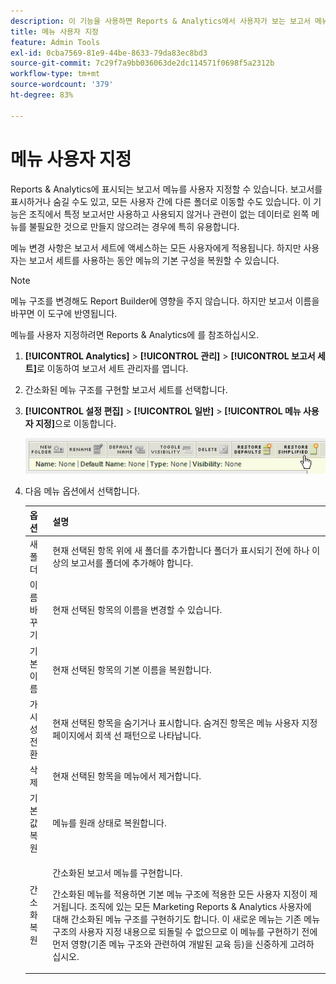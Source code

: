 ```yaml
---
description: 이 기능을 사용하면 Reports & Analytics에서 사용자가 보는 보고서 메뉴를 사용자 지정할 수 있습니다. 보고서를 표시하거나 숨길 수도 있고, 모든 사용자 간에 다른 폴더로 이동할 수도 있습니다. 이 기능은 조직에서 특정 보고서만 사용하며, 왼쪽 메뉴가 관계 없거나 사용되지 않는 데이터로 복잡하게 표시되지 않게 하려는 경우에 특히 유용합니다.
title: 메뉴 사용자 지정
feature: Admin Tools
exl-id: 0cba7569-81e9-44be-8633-79da83ec8bd3
source-git-commit: 7c29f7a9bb036063de2dc114571f0698f5a2312b
workflow-type: tm+mt
source-wordcount: '379'
ht-degree: 83%

---
```


# 메뉴 사용자 지정

Reports &amp; Analytics에 표시되는 보고서 메뉴를 사용자 지정할 수 있습니다. 보고서를 표시하거나 숨길 수도 있고, 모든 사용자 간에 다른 폴더로 이동할 수도 있습니다. 이 기능은 조직에서 특정 보고서만 사용하고 사용되지 않거나 관련이 없는 데이터로 왼쪽 메뉴를 불필요한 것으로 만들지 않으려는 경우에 특히 유용합니다.

메뉴 변경 사항은 보고서 세트에 액세스하는 모든 사용자에게 적용됩니다. 하지만 사용자는 보고서 세트를 사용하는 동안 메뉴의 기본 구성을 복원할 수 있습니다.

>[!NOTE]
>
>메뉴 구조를 변경해도 Report Builder에 영향을 주지 않습니다. 하지만 보고서 이름을 바꾸면 이 도구에 반영됩니다.

메뉴를 사용자 지정하려면 Reports &amp; Analytics에 를 참조하십시오.

1. **[!UICONTROL Analytics]** > **[!UICONTROL 관리]** > **[!UICONTROL 보고서 세트]**&#x200B;로 이동하여 보고서 세트 관리자를 엽니다.
1. 간소화된 메뉴 구조를 구현할 보고서 세트를 선택합니다.
1. **[!UICONTROL 설정 편집]** > **[!UICONTROL 일반]** > **[!UICONTROL 메뉴 사용자 지정]**&#x200B;으로 이동합니다.

   ![메뉴 사용자 지정 옵션](assets/restore-simplified.png)

1. 다음 메뉴 옵션에서 선택합니다.

   | 옵션 | 설명 |
   |--- |--- |
   | 새 폴더 | 현재 선택된 항목 위에 새 폴더를 추가합니다 폴더가 표시되기 전에 하나 이상의 보고서를 폴더에 추가해야 합니다. |
   | 이름 바꾸기 | 현재 선택된 항목의 이름을 변경할 수 있습니다. |
   | 기본 이름 | 현재 선택된 항목의 기본 이름을 복원합니다. |
   | 가시성 전환 | 현재 선택된 항목을 숨기거나 표시합니다. 숨겨진 항목은 메뉴 사용자 지정 페이지에서 회색 선 패턴으로 나타납니다. |
   | 삭제 | 현재 선택된 항목을 메뉴에서 제거합니다. |
   | 기본값 복원 | 메뉴를 원래 상태로 복원합니다. |
   | 간소화 복원 | <p>간소화된 보고서 메뉴를 구현합니다.</p><p>간소화된 메뉴를 적용하면 기본 메뉴 구조에 적용한 모든 사용자 지정이 제거됩니다. 조직에 있는 모든 Marketing Reports &amp; Analytics 사용자에 대해 간소화된 메뉴 구조를 구현하기도 합니다. 이 새로운 메뉴는 기존 메뉴 구조의 사용자 지정 내용으로 되돌릴 수 없으므로 이 메뉴를 구현하기 전에 먼저 영향(기존 메뉴 구조와 관련하여 개발된 교육 등)을 신중하게 고려하십시오.</p> |
